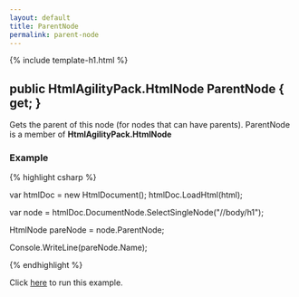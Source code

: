 ```yaml
---
layout: default
title: ParentNode
permalink: parent-node
---
```


{% include template-h1.html %}

## public HtmlAgilityPack.HtmlNode ParentNode { get; }

Gets the parent of this node (for nodes that can have parents). ParentNode is a member of **HtmlAgilityPack.HtmlNode**

### Example

{% highlight csharp %}

var htmlDoc = new HtmlDocument();
htmlDoc.LoadHtml(html);

var node = htmlDoc.DocumentNode.SelectSingleNode("//body/h1");

HtmlNode pareNode = node.ParentNode;

Console.WriteLine(pareNode.Name);

{% endhighlight %}

Click [here](https://dotnetfiddle.net/BHfJdM) to run this example.
